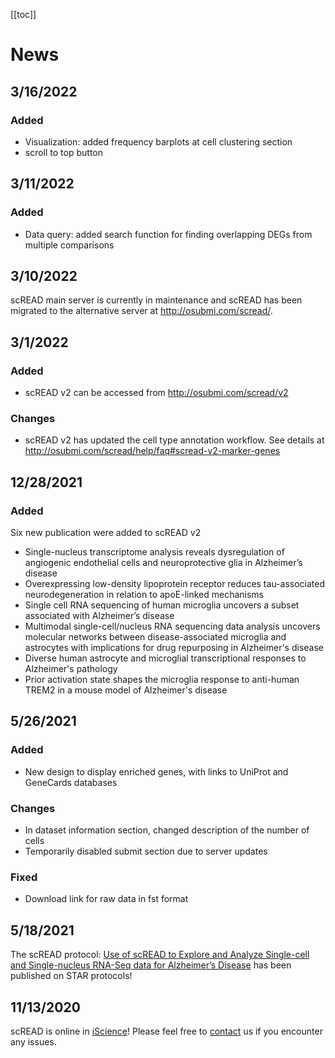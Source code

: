 [[toc]]

# News

## 3/16/2022

### Added

- Visualization: added frequency barplots at cell clustering section
- scroll to top button

## 3/11/2022

### Added

- Data query: added search function for finding overlapping DEGs from multiple comparisons

## 3/10/2022

scREAD main server is currently in maintenance and scREAD has been migrated to the alternative server at http://osubmi.com/scread/.

## 3/1/2022

### Added

- scREAD v2 can be accessed from http://osubmi.com/scread/v2

### Changes

- scREAD v2 has updated the cell type annotation workflow. See details at http://osubmi.com/scread/help/faq#scread-v2-marker-genes

## 12/28/2021

### Added

Six new publication were added to scREAD v2

- Single-nucleus transcriptome analysis reveals dysregulation of angiogenic endothelial cells and neuroprotective glia in Alzheimer’s disease
- Overexpressing low-density lipoprotein receptor reduces tau-associated neurodegeneration in relation to apoE-linked mechanisms
- Single cell RNA sequencing of human microglia uncovers a subset associated with Alzheimer’s disease
- Multimodal single-cell/nucleus RNA sequencing data analysis uncovers molecular networks between disease-associated microglia and astrocytes with implications for drug repurposing in Alzheimer's disease
- Diverse human astrocyte and microglial transcriptional responses to Alzheimer's pathology
- Prior activation state shapes the microglia response to anti-human TREM2 in a mouse model of Alzheimer's disease

## 5/26/2021

### Added

- New design to display enriched genes, with links to UniProt and GeneCards databases

### Changes

- In dataset information section, changed description of the number of cells
- Temporarily disabled submit section due to server updates

### Fixed

- Download link for raw data in fst format

## 5/18/2021

The scREAD protocol: [Use of scREAD to Explore and Analyze Single-cell and Single-nucleus RNA-Seq data for Alzheimer’s Disease](https://doi.org/10.1016/j.xpro.2021.100513) has been published on STAR protocols!

## 11/13/2020

scREAD is online in [iScience](<https://www.cell.com/iscience/fulltext/S2589-0042(20)30966-4?rss=yes>)! Please feel free to [contact](https://bmbls.bmi.osumc.edu/scread/help/contact) us if you encounter any issues.
